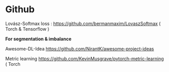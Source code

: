 # Github

Lovász-Softmax loss :  https://github.com/bermanmaxim/LovaszSoftmax ( Torch & Tensorflow )

**For segmentation & imbalance**

Awesome-DL-Idea https://github.com/NirantK/awesome-project-ideas

Metric learning https://github.com/KevinMusgrave/pytorch-metric-learning ( Torch

